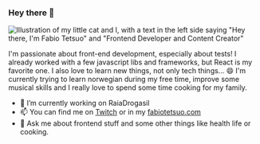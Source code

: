 ### Hey there 👋

![Illustration of my little cat and I, with a text in the left side saying "Hey there, I'm Fabio Tetsuo" and "Frontend Developer and Content Creator"](https://user-images.githubusercontent.com/44013819/105864289-8ab6bc80-5fd0-11eb-9f5d-a47642dee57c.png)


I'm passionate about front-end development, especially about tests! I already worked with a few javascript libs and frameworks, but React is my favorite one. I also love to learn new things, not only tech things... 😄
I'm currently trying to learn norwegian during my free time, improve some musical skills and I really love to spend some time cooking for my family.

- 🔭 I’m currently working on RaiaDrogasil
- 📫 You can find me on [Twitch](https://www.twitch.tv/mobprogramming) or in my [fabiotetsuo.com](https://www.fabiotetsuo.com)
- 💬 Ask me about frontend stuff and some other things like health life or cooking.
<!--
**fabioctetsuo/fabioctetsuo** is a ✨ _special_ ✨ repository because its `README.md` (this file) appears on your GitHub profile.

Here are some ideas to get you started:

- 🔭 I’m currently working on ...
- 🌱 I’m currently learning ...
- 👯 I’m looking to collaborate on ...
- 🤔 I’m looking for help with ...
- 💬 Ask me about ...
- 📫 How to reach me: ...
- 😄 Pronouns: ...
- ⚡ Fun fact: ...
-->
